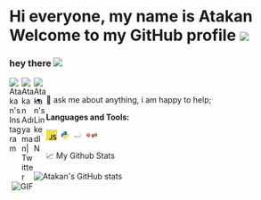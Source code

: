 # Hi everyone, my name is Atakan  Welcome to my GitHub profile <img src="https://media.giphy.com/media/hvRJCLFzcasrR4ia7z/giphy.gif" width="25px">

### hey there <img src="https://media.giphy.com/media/hvRJCLFzcasrR4ia7z/giphy.gif" width="25px">
<a href="https://www.instagram.com/atakanady/">
  <img align="left" alt="Atakan's Instagram" width="22px" src="https://raw.githubusercontent.com/hussainweb/hussainweb/main/icons/instagram.png" />
</a>
<a href="https://twitter.com/atakndyman">
  <img align="left" alt="Atakan Adıyaman| Twitter" width="22px" src="https://raw.githubusercontent.com/peterthehan/peterthehan/master/assets/twitter.svg" />
</a>
<a href="https://www.linkedin.com/in/atakan-ad%C4%B1yaman-416bb71bb/">
  <img align="left" alt="Atakan's LinkedIN" width="22px" src="https://raw.githubusercontent.com/peterthehan/peterthehan/master/assets/linkedin.svg" />
</a>


<br />


  <img align="right" alt="GIF" src="https://github.com/abhisheknaiidu/abhisheknaiidu/blob/master/code.gif?raw=true" width="500" height="320" />
  
- 💬 ask me about anything, i am happy to help;

**Languages and Tools:**  

<code><img height="20" src="https://raw.githubusercontent.com/github/explore/80688e429a7d4ef2fca1e82350fe8e3517d3494d/topics/javascript/javascript.png"></code>
<code><img height="20" src="https://raw.githubusercontent.com/github/explore/80688e429a7d4ef2fca1e82350fe8e3517d3494d/topics/python/python.png"></code>
<code><img height="20" src="https://raw.githubusercontent.com/github/explore/80688e429a7d4ef2fca1e82350fe8e3517d3494d/topics/mysql/mysql.png"></code>
<code><img height="20" src="https://raw.githubusercontent.com/github/explore/80688e429a7d4ef2fca1e82350fe8e3517d3494d/topics/git/git.png"></code>



📈 My Github Stats

![Atakan's GitHub stats](https://github-readme-stats.vercel.app/api?username=atakanady&show_icons=true&theme=radical)
